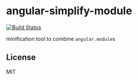 # angular-simplify-module
[![Build Status](https://travis-ci.org/btford/angular-simplify-module.svg?branch=master)](https://travis-ci.org/btford/angular-simplify-module)

minification tool to combine `angular.module`s

## License
MIT
